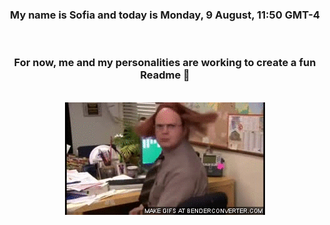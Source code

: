 


<div align="center">
<h3 >My name is Sofia and today is Monday, 9 August, 11:50 GMT-4</h3><br>
<h3 >For now, me and my personalities are working to create a fun Readme 👋
</h3><br>
<img src='img/dwight.gif' alt='working...'/>
</div>
